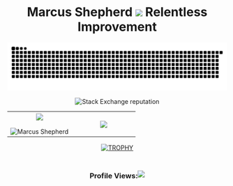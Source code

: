 <h1 align="center">Marcus Shepherd <img src="https://media.giphy.com/media/TEnXkcsHrP4YedChhA/giphy.gif" width="35"> Relentless Improvement</h1>

<p align = "center">
	<img src = "https://github.com/7oSkaaa/7oSkaaa/blob/output/github-contribution-grid-snake.svg?" alt = "Snake Game"/>
</p>

<p align="center" style="display: flex; justify-content: center; align-items: center; width: 100%;">
	<img alt="Stack Exchange reputation" src="https://img.shields.io/stackexchange/stackoverflow/r/3569921?label=Stackoverflow%20Rep%20for%20Marcus%20Shepherd&link=https%3A%2F%2Fstackoverflow.com%2Fusers%2F3569921%2Fmarcusshep">
</p>

<div align="center">
<!--- stats & Trophy (start) -->
<p align="center">
  <!--- stats (start) -->
<table align="center">
<tr border="none">
<td width="50%" align="center">
  
  <img  align="center"  src="https://github-readme-stats.vercel.app/api?username=marcusshepp&theme=dark&show_icons=true&count_private=true" />
  <br></br>
  <img  title="🔥 Get streak stats for your profile at git.io/streak-stats" alt="Marcus Shepherd" src="https://github-readme-streak-stats.herokuapp.com/?user=marcusshepp&theme=dark&hide_border=false" /> 
</td>

<td width="50%" align="center">

  <img  align="center"  src="https://github-readme-stats.anuraghazra1.vercel.app/api/top-langs/?username=marcusshepp&theme=dark&hide_border=false&no-bg=true&no-frame=true&langs_count=10"/>
  
  </td>
</tr>
</table>
<!--- stats (end) -->

<!--- trophy (start) -->
<div align=center>
  <a href="https://github.com/ryo-ma/github-profile-trophy" title="Go to Source">
      <img align="center" width=84% src="https://github-profile-trophy.vercel.app/?username=marcusshepp&theme=radical&row=1&column=7&margin-h=15&margin-w=5&no-bg=true" alt="TROPHY" />
    </a>
</div>
<!--- trophy (start) -->


</p>        
<!--- stats (end) -->

###

<div align="center" style="display: flex; justify-content: center; align-items:center;">
	<h3>Profile Views:</h3>
  <img src="https://profile-counter.glitch.me/marcusshepp/count.svg?"  />
</div>

###
